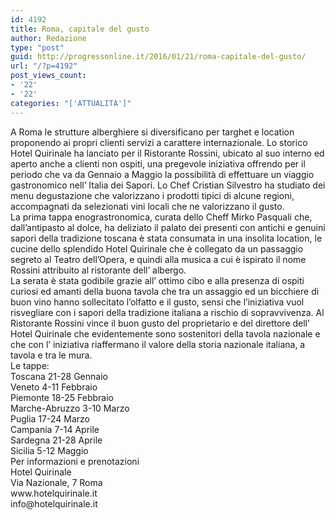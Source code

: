 ```yaml
---
id: 4192
title: Roma, capitale del gusto
author: Redazione
type: "post"
guid: http://progressonline.it/2016/01/21/roma-capitale-del-gusto/
url: "/?p=4192"
post_views_count:
- '22'
- '22'
categories: "['ATTUALITÀ']"
---
```


<div>A Roma le strutture alberghiere si diversificano per targhet e location proponendo ai propri clienti servizi a carattere internazionale. Lo storico Hotel Quirinale ha lanciato per il Ristorante Rossini, ubicato al suo interno ed aperto anche a clienti non ospiti, una pregevole iniziativa offrendo per il periodo che va da Gennaio a Maggio la possibilità di effettuare un viaggio gastronomico nell’ Italia dei Sapori. Lo Chef Cristian Silvestro ha studiato dei menu degustazione che valorizzano i prodotti tipici di alcune regioni, accompagnati da selezionati vini locali che ne valorizzano il gusto.</div><div>La prima tappa enograstronomica, curata dello Cheff Mirko Pasquali che, dall’antipasto al dolce, ha deliziato il palato dei presenti con antichi e genuini sapori della tradizione toscana è stata consumata in una insolita location, le cucine dello splendido Hotel Quirinale che è collegato da un passaggio segreto al Teatro dell’Opera, e quindi alla musica a cui è ispirato il nome Rossini attribuito al ristorante dell’ albergo. </div><div>La serata è stata godibile grazie all’ ottimo cibo e alla presenza di ospiti curiosi ed amanti della buona tavola che tra un assaggio ed un bicchiere di buon vino hanno sollecitato l’olfatto e il gusto, sensi che l’iniziativa vuol risvegliare con i sapori della tradizione italiana a rischio di sopravvivenza. Al Ristorante Rossini vince il buon gusto del proprietario e del direttore dell’ Hotel Quirinale che evidentemente sono sostenitori della tavola nazionale e che con l’ iniziativa riaffermano il valore della storia nazionale italiana, a tavola e tra le mura. </div><div> </div><div>Le tappe:</div><div>Toscana 21-28 Gennaio</div><div>Veneto 4-11 Febbraio</div><div> Piemonte 18-25 Febbraio</div><div>Marche-Abruzzo 3-10 Marzo</div><div>Puglia 17-24 Marzo</div><div>Campania 7-14 Aprile</div><div>Sardegna 21-28 Aprile</div><div>Sicilia 5-12 Maggio</div><div> </div><div>Per informazioni e prenotazioni</div><div>Hotel Quirinale</div><div>Via Nazionale, 7 Roma</div><div>www.hotelquirinale.it</div><div>info@hotelquirinale.it </div><div> </div>